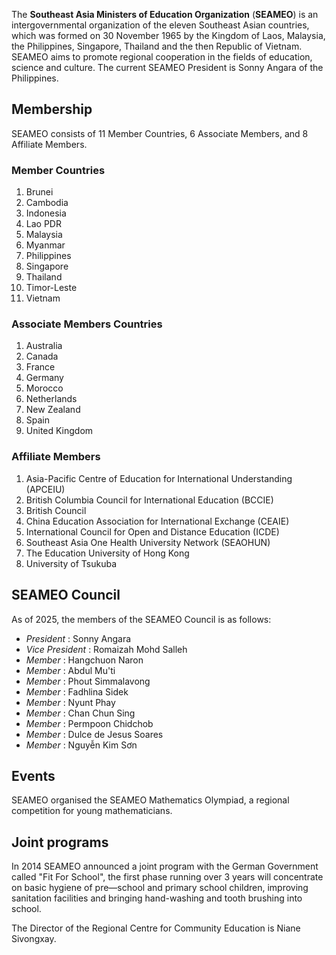 The **Southeast Asia Ministers of Education Organization** (**SEAMEO**) is an
intergovernmental organization of the eleven Southeast Asian countries, which
was formed on 30 November 1965 by the Kingdom of Laos, Malaysia, the
Philippines, Singapore, Thailand and the then Republic of Vietnam. SEAMEO aims
to promote regional cooperation in the fields of education, science and
culture. The current SEAMEO President is Sonny Angara of the Philippines.

## Membership

SEAMEO consists of 11 Member Countries, 6 Associate Members, and 8 Affiliate
Members.

### Member Countries

  1. Brunei
  2. Cambodia
  3. Indonesia
  4. Lao PDR
  5. Malaysia
  6. Myanmar
  7. Philippines
  8. Singapore
  9. Thailand
  10. Timor-Leste
  11. Vietnam

### Associate Members Countries

  1. Australia
  2. Canada
  3. France
  4. Germany
  5. Morocco
  6. Netherlands
  7. New Zealand
  8. Spain
  9. United Kingdom

### Affiliate Members

  1. Asia-Pacific Centre of Education for International Understanding (APCEIU)
  2. British Columbia Council for International Education (BCCIE)
  3. British Council
  4. China Education Association for International Exchange (CEAIE)
  5. International Council for Open and Distance Education (ICDE)
  6. Southeast Asia One Health University Network (SEAOHUN)
  7. The Education University of Hong Kong
  8. University of Tsukuba

## SEAMEO Council

As of 2025, the members of the SEAMEO Council is as follows:

  * _President_ : Sonny Angara
  * _Vice President_ : Romaizah Mohd Salleh
  * _Member_ : Hangchuon Naron
  * _Member_ : Abdul Mu'ti
  * _Member_ : Phout Simmalavong
  * _Member_ : Fadhlina Sidek
  * _Member_ : Nyunt Phay
  * _Member_ : Chan Chun Sing
  * _Member_ : Permpoon Chidchob
  * _Member_ : Dulce de Jesus Soares
  * _Member_ : Nguyễn Kim Sơn

## Events

SEAMEO organised the SEAMEO Mathematics Olympiad, a regional competition for
young mathematicians.

## Joint programs

In 2014 SEAMEO announced a joint program with the German Government called
"Fit For School", the first phase running over 3 years will concentrate on
basic hygiene of pre—school and primary school children, improving sanitation
facilities and bringing hand-washing and tooth brushing into school.

The Director of the Regional Centre for Community Education is Niane
Sivongxay.